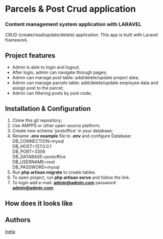 # Parcels & Post Crud application
### Content management system application with LARAVEL

CRUD (create/read/update/delete) application.
This app is built with Laravel framework. 

## Project features
- Admin is able to login and logout;
- After login, admin can navigate through pages;
- Admin can manage post table: add/delete/update project data;
- Admin can manage parcels table: add/delete/update employee data and assign post to the parcel;
- Admin can filtering posts by post code;

## Installation & Configuration
1. Clone this git repository;
2. Use AMPPS or other open-source platform;
3. Create new schema 'postoffice' in your database; 
4. Rename **.env example** file to **.env** and configure Database:<br>
DB_CONNECTION=mysql<br>
DB_HOST=127.0.0.1<br>
DB_PORT=3306<br> 
DB_DATABASE=postoffice<br> 
DB_USERNAME=root<br>
DB_PASSWORD=mysql<br>
5. Run **php artisan migrate** to create tables.
6. To open project, run **php artisan serve** and follow the link.
7. To login add e-mail: **admin@admin.com** password: **admin@admin.com**.

## How does it looks like


## Authors
[Ineta](https://github.com/InetaVei)
